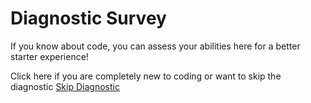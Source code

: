 # Diagnostic Survey

If you know about code, you can assess your abilities here for a better starter experience!

Click here if you are completely new to coding or want to skip the diagnostic
<a href="#" class="button">Skip Diagnostic</a>

